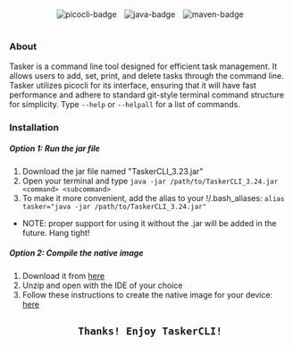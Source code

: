 #
<div style="text-align:center">
  <img src="https://user-images.githubusercontent.com/102715674/209995213-5f5c3715-3a51-4c86-86cb-97c372a3ffb4.png" alt=""/>
</div> 
<div style="text-align:center">
  <img src="https://img.shields.io/badge/Pico--CLI-Library-red?style=for-the-badge" alt="picocli-badge">&emsp;<img src="https://img.shields.io/badge/Java-Language-orange?style=for-the-badge" alt="java-badge">&emsp;<img src="https://img.shields.io/badge/Maven-Build_Tool-darkgreen?style=for-the-badge" alt="maven-badge">
</div>

#
### About
Tasker is a command line tool designed for efficient task management. It allows users to add, set, print, and delete tasks through the command line. Tasker utilizes picocli for its interface, ensuring that it will have fast performance and adhere to standard git-style terminal command structure for simplicity. Type ```--help``` or ```--helpall``` for a list of commands.

### Installation

##### Option 1: Run the jar file
  1. Download the jar file named "TaskerCLI_3.23.jar"
  2. Open your terminal and type ```java -jar /path/to/TaskerCLI_3.24.jar <command> <subcommand>```
  3. To make it more convenient, add the alias to your !/.bash_aliases: ```alias tasker="java -jar /path/to/TaskerCLI_3.24.jar"```
  - NOTE: proper support for using it without the .jar will be added in the future. Hang tight!

##### Option 2: Compile the native image
  1. Download it from <a href="https://github.com/SpecialistSteak/TaskerCLI/archive/refs/heads/master.zip">here</a>
  2. Unzip and open with the IDE of your choice
  3. Follow these instructions to create the native image for your device: <a href="https://www.javacodegeeks.com/2018/11/picocli-graalvm-fast-command-apps.html">here</a>

<h2><p align="center"><code>Thanks! Enjoy TaskerCLI!</p></code></h2>